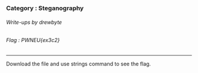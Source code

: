 ### Category : Steganography
###### Write-ups by drewbyte
###### Flag : PWNEU{ex3c2}
---

Download the file and use strings command to see the flag.

<br>
<img src="https://github.com/drew-byte/pwneu-writeups/blob/main/00x8%20saved%20images/Pasted%20image%2020240318183918.png" alt="">
 <br>